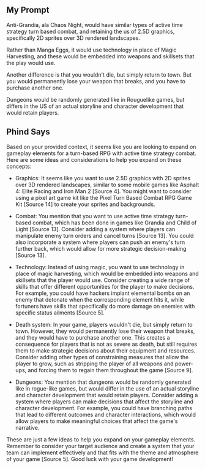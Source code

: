 ## My Prompt
Anti-Grandia, ala Chaos Night, would have similar types of active time strategy turn based combat, and retaining the us of 2.5D graphics, specifically 2D sprites over 3D rendered landscapes.

Rather than Manga Eggs, it would use technology in place of Magic Harvesting, and these would be embedded into weapons and skillsets that the play would use.

Another difference is that you wouldn't die, but simply return to town. But you would permanently lose your weapon that breaks, and you have to purchase another one.

Dungeons would be randomly generated like in Rouguelike games, but differs in the US of an actual storyline and character development that would retain players.

## Phind Says
Based on your provided context, it seems like you are looking to expand on gameplay elements for a turn-based RPG with active time strategy combat. Here are some ideas and considerations to help you expand on these concepts:

- Graphics: It seems like you want to use 2.5D graphics with 2D sprites over 3D rendered landscapes, similar to some mobile games like Asphalt 4: Elite Racing and Iron Man 2 [Source 4]. You might want to consider using a pixel art game kit like the Pixel Turn Based Combat RPG Game Kit [Source 14] to create your sprites and backgrounds.

- Combat: You mention that you want to use active time strategy turn-based combat, which has been done in games like Grandia and Child of Light [Source 13]. Consider adding a system where players can manipulate enemy turn orders and cancel turns [Source 13]. You could also incorporate a system where players can push an enemy's turn further back, which would allow for more strategic decision-making [Source 13]. 

- Technology: Instead of using magic, you want to use technology in place of magic harvesting, which would be embedded into weapons and skillsets that the player would use. Consider creating a wide range of skills that offer different opportunities for the player to make decisions. For example, you could have hackers implant elemental bombs on an enemy that detonate when the corresponding element hits it, while fortuners have skills that specifically do more damage on enemies with specific status ailments [Source 5].

- Death system: In your game, players wouldn't die, but simply return to town. However, they would permanently lose their weapon that breaks, and they would have to purchase another one. This creates a consequence for players that is not as severe as death, but still requires them to make strategic decisions about their equipment and resources. Consider adding other types of constraining measures that allow the player to grow, such as stripping the player of all weapons and power-ups, and forcing them to regain them throughout the game [Source 9].

- Dungeons: You mention that dungeons would be randomly generated like in rogue-like games, but would differ in the use of an actual storyline and character development that would retain players. Consider adding a system where players can make decisions that affect the storyline and character development. For example, you could have branching paths that lead to different outcomes and character interactions, which would allow players to make meaningful choices that affect the game's narrative.

These are just a few ideas to help you expand on your gameplay elements. Remember to consider your target audience and create a system that your team can implement effectively and that fits with the theme and atmosphere of your game [Source 5]. Good luck with your game development!